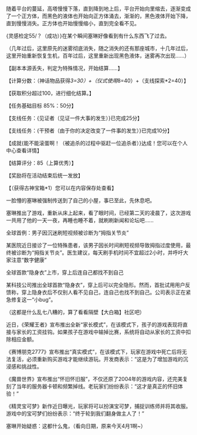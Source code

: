 随着平台的蔓延，高塔慢慢下落，直到降到地上后，平台开始向里缩去，逐渐变成了一个正方体，而黑色的液体也开始向正方体涌去，渐渐的，黑色液体开始下降，直到慢慢消失。正方体也开始慢慢缩小，直到完全看不见。

{灵感检定55/？（成功）}在某个瞬间塞琳好像看到有什么东西飞了过去。

（几年过后，这里原先的迷雾彻底消失，随之消失的还有那座城市，十几年过后，这里开始重新恢复生机，百年过后，这里重新出现黑色液体，迷雾再次出现......）

【副本本源丢失，判定为特殊情况，开始结算......】

【计算分数：（神话物品获得*3=30）+（仪式使用*8=40）+（支线探索*2=40）】

【获取积分超过100，进行细化结算。】

【任务基础目标 85%：50分】

【支线任务：{见证者（见证一件大事的发生）}已完成25分】

【支线任务：{干预者（由于你的决定改变了一件事的发生）}已完成10分】

【成就{能不能滚蛋啊！（被追杀的过程中驱赶一位追杀者）}达成！您可以在个人中心查看详情】

【结算评分：85（上算优秀）】

【奖励将在活动结束后统一发放】

【（获得古神宝箱*1）您可以在内容保存处查看】

一脸懵的塞琳被强制传送到了自己的小屋，事已至此，先休息吧。

塞琳推出了游戏，重新从床上起来，看了眼时间，已经第二天的凌晨了，这次游戏一共用了他的一天一夜，再睡也睡不着，就刷刷新闻和论坛吧......

全球首例：男子因沉迷刷短视频被诊断为“拇指关节炎”

某医院近日接诊了一位特殊患者，该男子因长时间刷短视频导致拇指过度使用，最终被诊断为“拇指关节炎”。医生建议，每天刷手机时间不宜超过2小时，并呼吁大家注意“数字健康”

全球首款“隐身衣”上市，穿上后连自己都找不到自己

某科技公司推出全球首款“隐身衣”，穿上后可以完全隐形。然而，首批试用用户反馈称，穿上隐身衣后不仅别人看不见自己，连自己也找不到自己。公司表示正在紧急修复这一“小bug”。

（这都是什么乱七八糟的，算了看看隔壁【大白箱】社区吧）

近日，《荣耀王者》宣布推出全新“家长模式”，在该模式下，孩子的游戏表现将直接与家长的工资挂钩。如果孩子在游戏中输掉比赛，系统将自动从家长的工资中扣除相应金额。

《赛博朋克2777》宣布推出“真实模式”，在该模式下，玩家在游戏中死亡后将无法复活，必须重新购买游戏才能继续游玩。开发商表示：“这是为了增加游戏的沉浸感和挑战性。

《魔兽世界》宣布推出“怀旧怀旧服”，不仅还原了2004年的游戏内容，还完美复刻了当年的服务器卡顿和频繁掉线。老玩家们纷纷表示：“这才是真正的怀旧体验！”

《精灵宝可梦》新作近日曝光，玩家将可以扮演宝可梦，捕捉训练师并将其收服。游戏中的宝可梦们纷纷表示：“终于轮到我们翻身做主人了！”

塞琳开始疑惑：这都什么鬼，（看向日期，原来今天4月1啊~）
